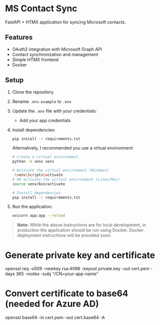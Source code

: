 # MS Contact Sync

FastAPI + HTMX application for syncing Microsoft contacts.

## Features

- OAuth2 integration with Microsoft Graph API
- Contact synchronization and management 
- Simple HTMX frontend
- Docker

## Setup

1. Clone the repository
2. Rename `.env.example` to `.env`
3. Update the `.env` file with your credentials:
   - Add your app credentials
   
4. Install dependencies:
   ```bash
   pip install -r requirements.txt
   ```

   Alternatively, I recommended you use a virtual environment:
   ```bash
   # Create a virtual environment
   python -m venv venv

   # Activate the virtual environment (Windows)
   .\venv\Scripts\activate
   # OR activate the virtual environment (Linux/Mac)
   source venv/bin/activate

   # Install dependencies
   pip install -r requirements.txt
   ```
5. Run the application:
   ```bash
   uvicorn app:app --reload
   ```

> **Note:** While the above instructions are for local development, in production the application should be run using Docker. Docker deployment instructions will be provided soon.

# Generate private key and certificate
openssl req -x509 -newkey rsa:4096 -keyout private.key -out cert.pem -days 365 -nodes -subj "/CN=your-app-name"

# Convert certificate to base64 (needed for Azure AD)
openssl base64 -in cert.pem -out cert.base64 -A